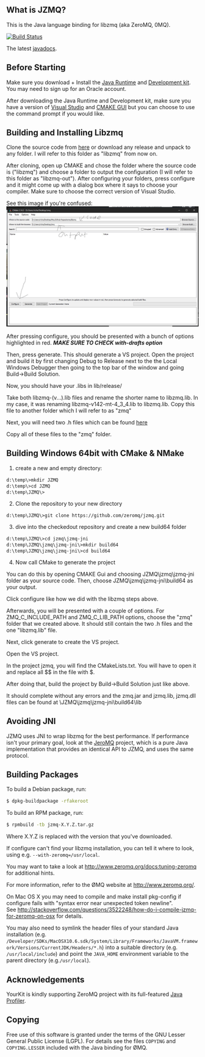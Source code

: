 What is JZMQ?
-------------

This is the Java language binding for libzmq (aka ZeroMQ, 0MQ).

[![Build Status](https://travis-ci.org/zeromq/jzmq.png?branch=master)](https://travis-ci.org/zeromq/jzmq)

The latest [javadocs](http://zeromq.github.com/jzmq/javadocs/).

Before Starting
---------------
Make sure you download + Install the [Java Runtime](https://www.oracle.com/java/technologies/javase-jre8-downloads.html) and [Development kit](https://www.oracle.com/java/technologies/javase/javase-jdk8-downloads.html). You may need to sign up for an Oracle account.

After downloading the Java Runtime and Development kit, make sure you have a version of [Visual Studio](https://visualstudio.microsoft.com/) and [CMAKE GUI](https://cmake.org/download/) but you can choose to use the command prompt if you would like.

Building and Installing Libzmq
------------------------------
Clone the source code from [here](https://github.com/zeromq/libzmq) or download any release and unpack to any folder. I will refer to this folder as "libzmq" from now on.

After cloning, open up CMAKE and chose the folder where the source code is ("libzmq") and choose a folder to output the configuration (I will refer to this folder as "libzmq-out"). After configuring your folders, press configure and it might come up with a dialog box where it says to choose your compiler. Make sure to choose the correct version of Visual Studio. 

See this image if you're confused:
![CMAKE Configuration](https://github.com/appliedengineering/jzmq/blob/master/Documentation/Images/libzmq.jpg?raw=true)

After pressing configure, you should be presented with a bunch of options highlighted in red. ***MAKE SURE TO CHECK with-drafts option*** 

Then, press generate. This should generate a VS project. Open the project and build it by first changing Debug to Release next to the the Local Windows Debugger then going to the top bar of the window and going Build->Build Solution.

Now, you should have your .libs in lib/release/

Take both libzmq-(v...).lib files and rename the shorter name to libzmq.lib. In my case, it was renaming libzmq-v142-mt-4_3_4.lib to libzmq.lib. Copy this file to another folder which I will refer to as "zmq"

Next, you will need two .h files which can be found [here](https://github.com/zeromq/libzmq/tree/master/include)

Copy all of these files to the "zmq" folder.

Building Windows 64bit with CMake & NMake
-----------------------------------------


1. create a new and empty directory:
```
d:\temp\>mkdir JZMQ
d:\temp\>cd JZMQ
d:\temp\JZMQ\>
```
2. Clone the repository to your new directory
```
d:\temp\JZMQ\>git clone https://github.com/zeromq/jzmq.git
```
3. dive into the checkedout repository and create a new build64 folder
```
d:\temp\JZMQ\>cd jzmq\jzmq-jni
d:\temp\JZMQ\jzmq\jzmq-jni\>mkdir build64
d:\temp\JZMQ\jzmq\jzmq-jni\>cd build64
```
4. Now call CMake to generate the project

You can do this by opening CMAKE Gui and choosing JZMQ\jzmq\jzmq-jni folder as your source code.
Then, choose JZMQ\jzmq\jzmq-jni\build64 as your output.

Click configure like how we did with the libzmq steps above.

Afterwards, you will be presented with a couple of options. For ZMQ_C_INCLUDE_PATH and ZMQ_C_LIB_PATH options, choose the "zmq" folder that we created above. It should still contain the two .h files and the one "libzmq.lib" file.

Next, click generate to create the VS project.

Open the VS project.

In the project jzmq, you will find the CMakeLists.txt. You will have to open it and replace all $$ in the file with $.

After doing that, build the project by Build->Build Solution just like above.

It should complete without any errors and the zmq.jar and jzmq.lib, jzmq.dll files can be found at \JZMQ\jzmq\jzmq-jni\build64\lib


Avoiding JNI
------------

JZMQ uses JNI to wrap libzmq for the best performance. If performance isn't your primary goal, look at the [JeroMQ](https://github.com/zeromq/jeromq) project, which is a pure Java implementation that provides an identical API to JZMQ, and uses the same protocol.

Building Packages
-----------------

To build a Debian package, run:

```bash
$ dpkg-buildpackage -rfakeroot
```

To build an RPM package, run:

```bash
$ rpmbuild -tb jzmq-X.Y.Z.tar.gz
```

Where X.Y.Z is replaced with the version that you've downloaded.

If configure can't find your libzmq installation, you can tell it where to look, using e.g. `--with-zeromq=/usr/local`.

You may want to take a look at http://www.zeromq.org/docs:tuning-zeromq for additional hints.

For more information, refer to the ØMQ website at http://www.zeromq.org/.

On Mac OS X you may need to compile and make install pkg-config if configure fails with "syntax error near unexpected token newline".   
See http://stackoverflow.com/questions/3522248/how-do-i-compile-jzmq-for-zeromq-on-osx for details.   

You may also need to symlink the header files of your standard Java installation (e.g. `/Developer/SDKs/MacOSX10.6.sdk/System/Library/Frameworks/JavaVM.framework/Versions/CurrentJDK/Headers/*.h`) into a suitable directory (e.g. `/usr/local/include`) and point the `JAVA_HOME` environment variable to the parent directory (e.g.`/usr/local`).

## Acknowledgements

YourKit is kindly supporting ZeroMQ project with its full-featured [Java Profiler](http://www.yourkit.com/java/profiler/index.jsp).

Copying
-------

Free use of this software is granted under the terms of the GNU Lesser General
Public License (LGPL). For details see the files `COPYING` and `COPYING.LESSER`
included with the Java binding for ØMQ.
